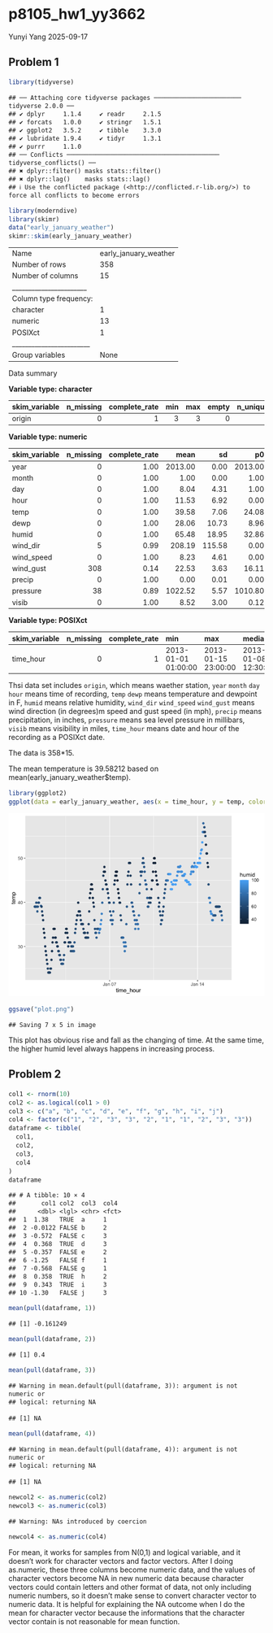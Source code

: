 p8105_hw1_yy3662
================
Yunyi Yang
2025-09-17

## Problem 1

``` r
library(tidyverse)
```

    ## ── Attaching core tidyverse packages ──────────────────────── tidyverse 2.0.0 ──
    ## ✔ dplyr     1.1.4     ✔ readr     2.1.5
    ## ✔ forcats   1.0.0     ✔ stringr   1.5.1
    ## ✔ ggplot2   3.5.2     ✔ tibble    3.3.0
    ## ✔ lubridate 1.9.4     ✔ tidyr     1.3.1
    ## ✔ purrr     1.1.0     
    ## ── Conflicts ────────────────────────────────────────── tidyverse_conflicts() ──
    ## ✖ dplyr::filter() masks stats::filter()
    ## ✖ dplyr::lag()    masks stats::lag()
    ## ℹ Use the conflicted package (<http://conflicted.r-lib.org/>) to force all conflicts to become errors

``` r
library(moderndive)
library(skimr)
data("early_january_weather")
skimr::skim(early_january_weather)
```

|                                                  |                       |
|:-------------------------------------------------|:----------------------|
| Name                                             | early_january_weather |
| Number of rows                                   | 358                   |
| Number of columns                                | 15                    |
| \_\_\_\_\_\_\_\_\_\_\_\_\_\_\_\_\_\_\_\_\_\_\_   |                       |
| Column type frequency:                           |                       |
| character                                        | 1                     |
| numeric                                          | 13                    |
| POSIXct                                          | 1                     |
| \_\_\_\_\_\_\_\_\_\_\_\_\_\_\_\_\_\_\_\_\_\_\_\_ |                       |
| Group variables                                  | None                  |

Data summary

**Variable type: character**

| skim_variable | n_missing | complete_rate | min | max | empty | n_unique | whitespace |
|:--------------|----------:|--------------:|----:|----:|------:|---------:|-----------:|
| origin        |         0 |             1 |   3 |   3 |     0 |        1 |          0 |

**Variable type: numeric**

| skim_variable | n_missing | complete_rate | mean | sd | p0 | p25 | p50 | p75 | p100 | hist |
|:---|---:|---:|---:|---:|---:|---:|---:|---:|---:|:---|
| year | 0 | 1.00 | 2013.00 | 0.00 | 2013.00 | 2013.00 | 2013.00 | 2013.00 | 2013.00 | ▁▁▇▁▁ |
| month | 0 | 1.00 | 1.00 | 0.00 | 1.00 | 1.00 | 1.00 | 1.00 | 1.00 | ▁▁▇▁▁ |
| day | 0 | 1.00 | 8.04 | 4.31 | 1.00 | 4.00 | 8.00 | 12.00 | 15.00 | ▇▇▇▇▇ |
| hour | 0 | 1.00 | 11.53 | 6.92 | 0.00 | 6.00 | 11.50 | 17.75 | 23.00 | ▇▇▆▇▇ |
| temp | 0 | 1.00 | 39.58 | 7.06 | 24.08 | 33.98 | 39.02 | 44.96 | 57.92 | ▃▇▇▇▁ |
| dewp | 0 | 1.00 | 28.06 | 10.73 | 8.96 | 19.94 | 26.06 | 35.06 | 53.06 | ▃▇▆▂▃ |
| humid | 0 | 1.00 | 65.48 | 18.95 | 32.86 | 51.34 | 61.67 | 78.68 | 100.00 | ▃▇▆▂▅ |
| wind_dir | 5 | 0.99 | 208.19 | 115.58 | 0.00 | 140.00 | 240.00 | 290.00 | 360.00 | ▅▁▂▇▆ |
| wind_speed | 0 | 1.00 | 8.23 | 4.61 | 0.00 | 5.75 | 8.06 | 11.51 | 24.17 | ▅▇▆▂▁ |
| wind_gust | 308 | 0.14 | 22.53 | 3.63 | 16.11 | 19.56 | 21.86 | 25.32 | 31.07 | ▅▇▃▇▁ |
| precip | 0 | 1.00 | 0.00 | 0.01 | 0.00 | 0.00 | 0.00 | 0.00 | 0.19 | ▇▁▁▁▁ |
| pressure | 38 | 0.89 | 1022.52 | 5.57 | 1010.80 | 1018.30 | 1022.05 | 1027.23 | 1034.40 | ▃▇▇▇▃ |
| visib | 0 | 1.00 | 8.52 | 3.00 | 0.12 | 9.00 | 10.00 | 10.00 | 10.00 | ▁▁▁▁▇ |

**Variable type: POSIXct**

| skim_variable | n_missing | complete_rate | min | max | median | n_unique |
|:---|---:|---:|:---|:---|:---|---:|
| time_hour | 0 | 1 | 2013-01-01 01:00:00 | 2013-01-15 23:00:00 | 2013-01-08 12:30:00 | 358 |

Thsi data set includes `origin`, which means waether station, `year`
`month` `day` `hour` means time of recording, `temp` `dewp` means
temperature and dewpoint in F, `humid` means relative humidity,
`wind_dir` `wind_speed` `wind_gust` means wind direction (in degrees)m
speed and gust speed (in mph), `precip` means precipitation, in inches,
`pressure` means sea level pressure in millibars, `visib` means
visibility in miles, `time_hour` means date and hour of the recording as
a POSIXct date.

The data is 358\*15.

The mean temperature is 39.58212 based on
mean(early_january_weather\$temp).

``` r
library(ggplot2)
ggplot(data = early_january_weather, aes(x = time_hour, y = temp, color = humid)) + geom_point()
```

![](p8105_hw1_yy3662_files/figure-gfm/unnamed-chunk-2-1.png)<!-- -->

``` r
ggsave("plot.png")
```

    ## Saving 7 x 5 in image

This plot has obvious rise and fall as the changing of time. At the same
time, the higher humid level always happens in increasing process.

## Problem 2

``` r
col1 <- rnorm(10)
col2 <- as.logical(col1 > 0)
col3 <- c("a", "b", "c", "d", "e", "f", "g", "h", "i", "j")
col4 <- factor(c("1", "2", "3", "3", "2", "1", "1", "2", "3", "3"))
dataframe <- tibble(
  col1,
  col2,
  col3,
  col4
)
dataframe
```

    ## # A tibble: 10 × 4
    ##       col1 col2  col3  col4 
    ##      <dbl> <lgl> <chr> <fct>
    ##  1  1.38   TRUE  a     1    
    ##  2 -0.0122 FALSE b     2    
    ##  3 -0.572  FALSE c     3    
    ##  4  0.368  TRUE  d     3    
    ##  5 -0.357  FALSE e     2    
    ##  6 -1.25   FALSE f     1    
    ##  7 -0.568  FALSE g     1    
    ##  8  0.358  TRUE  h     2    
    ##  9  0.343  TRUE  i     3    
    ## 10 -1.30   FALSE j     3

``` r
mean(pull(dataframe, 1))
```

    ## [1] -0.161249

``` r
mean(pull(dataframe, 2))
```

    ## [1] 0.4

``` r
mean(pull(dataframe, 3))
```

    ## Warning in mean.default(pull(dataframe, 3)): argument is not numeric or
    ## logical: returning NA

    ## [1] NA

``` r
mean(pull(dataframe, 4))
```

    ## Warning in mean.default(pull(dataframe, 4)): argument is not numeric or
    ## logical: returning NA

    ## [1] NA

``` r
newcol2 <- as.numeric(col2)
newcol3 <- as.numeric(col3)
```

    ## Warning: NAs introduced by coercion

``` r
newcol4 <- as.numeric(col4)
```

For mean, it works for samples from N(0,1) and logical variable, and it
doesn’t work for character vectors and factor vectors. After I doing
as.numeric, these three columns become numeric data, and the values of
character vectors become NA in new numeric data because character
vectors could contain letters and other format of data, not only
including numeric numbers, so it doesn’t make sense to convert character
vector to numeric data. It is helpful for explaining the NA outcome when
I do the mean for character vector because the informations that the
character vector contain is not reasonable for mean function.
